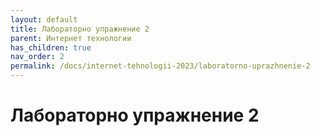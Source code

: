 ```yaml
---
layout: default
title: Лабораторно упражнение 2
parent: Интернет технологии
has_children: true
nav_order: 2
permalink: /docs/internet-tehnologii-2023/laboratorno-uprazhnenie-2
---
```


# Лабораторно упражнение 2

